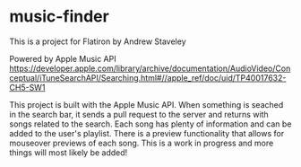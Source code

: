 # music-finder

This is a project for Flatiron by Andrew Staveley

Powered by Apple Music API
https://developer.apple.com/library/archive/documentation/AudioVideo/Conceptual/iTuneSearchAPI/Searching.html#//apple_ref/doc/uid/TP40017632-CH5-SW1

This project is built with the Apple Music API. When something is seached in the search bar, it sends a pull request to the server and returns with songs related to the search. Each song has plenty of information and can be added to the user's playlist. There is a preview functionality that allows for mouseover previews of each song. This is a work in progress and more things will most likely be added!